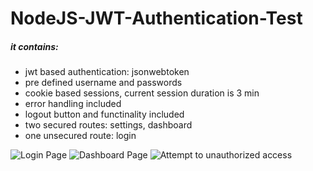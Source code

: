 # NodeJS-JWT-Authentication-Test
##### it contains:
- jwt based authentication: jsonwebtoken
- pre defined username and passwords
- cookie based sessions, current session duration is 3 min
- error handling included
- logout button and functinality included
- two secured routes: settings, dashboard
- one unsecured route: login

![Login Page]("./readme_assets/login-page.PNG")
![Dashboard Page]("./readme_assets/dashboard-content.PNG")
![Attempt to unauthorized access]("./readme_assets/unauthorized-access-attempt-error.PNG")